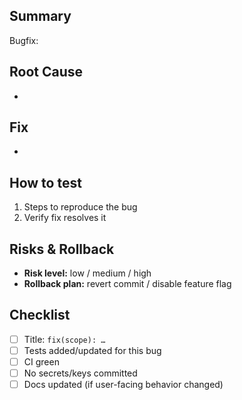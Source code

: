 ## Summary
Bugfix: 

## Root Cause
- 

## Fix
- 

## How to test
1. Steps to reproduce the bug
2. Verify fix resolves it

## Risks & Rollback
- **Risk level:** low / medium / high
- **Rollback plan:** revert commit / disable feature flag

## Checklist
- [ ] Title: `fix(scope): …`
- [ ] Tests added/updated for this bug
- [ ] CI green
- [ ] No secrets/keys committed
- [ ] Docs updated (if user-facing behavior changed)
